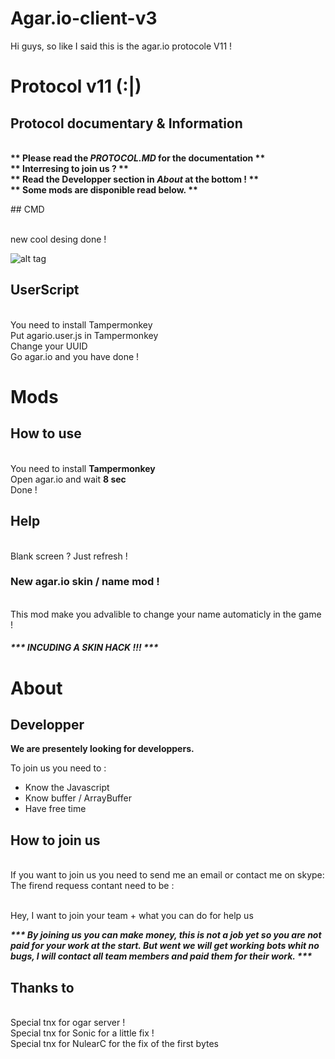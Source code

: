 # Agar.io-client-v3
Hi guys, so like I said this is the agar.io protocole V11 !

# Protocol v11 (:|)
## Protocol documentary & Information

<p> 
<b>

<br> ** Please read the <i> PROTOCOL.MD </i> for the documentation ** 
<br> ** Interresing to join us ? **
<br> ** Read the Developper section in <i> About </i> at the bottom ! **
<br> ** Some mods are disponible read below. **  

</b>
</p>
## CMD

<br> new cool desing done !

![alt tag](http://xgarz.ga/cmd.png)

## UserScript

<br> You need to install Tampermonkey
<br> Put agario.user.js in Tampermonkey
<br> Change your UUID
<br> Go agar.io and you have done !

# Mods

## How to use

<br> You need to install <b> Tampermonkey </b>
<br> Open agar.io and wait <b> 8 sec </b>
<br> Done !

## Help

<br> Blank screen ? Just refresh !

<h3> New agar.io skin / name mod !</h3>
<br> This mod make you advalible to change your name automaticly in the game !
<h5> *** INCUDING A SKIN HACK !!! *** </h5>

# About
## Developper

<b> We are presentely looking for developpers. </b>

To join us you need to :

- Know the Javascript
- Know buffer / ArrayBuffer
- Have free time

## How to join us

<br> If you want to join us you need to send me an email or contact me on skype:
<br> The firend requess contant need to be :

<br> Hey, I want to join your team + what you can do for help us

<b> <i> *** By joining us you can make money, this is not a job yet so you are not paid for your work at the start. But went we will get working bots whit no bugs, I will contact all team members and paid them for their work. *** </i> </b>


## Thanks to

<br> Special tnx for ogar server !
<br> Special tnx for Sonic for a little fix !
<br> Special tnx for NulearC for the fix of the first bytes
